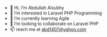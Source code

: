 - 👋 Hi, I’m Abdullah Alsubhy
- 👀 I’m interested in Laravel PHP Programming
- 🌱 I’m currently learning Agile
- 💞️ I’m looking to collaborate on Laravel PHP
- 📫 reach me at abd1407@yahoo.com

<!---
abd1407/abd1407 is a ✨ special ✨ repository because its `README.md` (this file) appears on your GitHub profile.
You can click the Preview link to take a look at your changes.
--->
